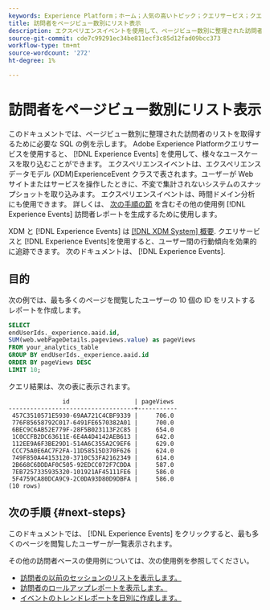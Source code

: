 ```yaml
---
keywords: Experience Platform；ホーム；人気の高いトピック；クエリサービス；クエリサービス；experienceevent クエリ；experienceevent クエリ；ExperienceEvent クエリ；
title: 訪問者をページビュー数別にリスト表示
description: エクスペリエンスイベントを使用して、ページビュー数別に整理された訪問者のリストを取得するクエリを記述する方法について説明します。
source-git-commit: cde7c99291ec34be811ecf3c85d12fad09bcc373
workflow-type: tm+mt
source-wordcount: '272'
ht-degree: 1%

---
```


# 訪問者をページビュー数別にリスト表示

このドキュメントでは、ページビュー数別に整理された訪問者のリストを取得するために必要な SQL の例を示します。 Adobe Experience Platformクエリサービスを使用すると、 [!DNL Experience Events] を使用して、様々なユースケースを取り込むことができます。 エクスペリエンスイベントは、エクスペリエンスデータモデル (XDM)ExperienceEvent クラスで表されます。ユーザーが Web サイトまたはサービスを操作したときに、不変で集計されないシステムのスナップショットを取り込みます。 エクスペリエンスイベントは、時間ドメイン分析にも使用できます。 詳しくは、 [次の手順の節](#next-steps) を含むその他の使用例 [!DNL Experience Events] 訪問者レポートを生成するために使用します。

XDM と [!DNL Experience Events] は [[!DNL XDM System] 概要](../../xdm/home.md). クエリサービスと [!DNL Experience Events]を使用すると、ユーザー間の行動傾向を効果的に追跡できます。 次のドキュメントは、 [!DNL Experience Events].

## 目的

次の例では、最も多くのページを閲覧したユーザーの 10 個の ID をリストするレポートを作成します。

```sql
SELECT 
endUserIds._experience.aaid.id, 
SUM(web.webPageDetails.pageviews.value) as pageViews 
FROM your_analytics_table
GROUP BY endUserIds._experience.aaid.id 
ORDER BY pageViews DESC
LIMIT 10;
```

クエリ結果は、次の表に表示されます。

```console
               id                  | pageViews
-----------------------------------+-----------
 457C3510571E5930-69AA721C4CBF9339 |     706.0
 776F85658792C017-6491FE6570382A01 |     700.0
 6BEC9C6AB52E779F-28F5B023113F2C85 |     654.0
 1C0CCFB2DC63611E-6E4A4D4142AEB613 |     642.0
 112EE9A6F3BE29D1-514A6C355A2C9EF6 |     629.0
 CCC75A0E6AC7F2FA-11D58515D370F626 |     624.0
 749F850A44153120-3710C53FA2162349 |     614.0
 2B668C6DDDAF0C505-92EDCC072F7CDDA |     587.0
 7EB7257335935320-101921AF45111FE6 |     586.0
 5F4759CA80DCA9C9-2C0DA93D80D9DBFA |     586.0
(10 rows)
```

## 次の手順 {#next-steps}

このドキュメントでは、 [!DNL Experience Events] をクリックすると、最も多くのページを閲覧したユーザーが一覧表示されます。

その他の訪問者ベースの使用例については、次の使用例を参照してください。

- [訪問者の以前のセッションのリストを表示します。](./list-visitor-sessions.md)
- [訪問者のロールアップレポートを表示します。](./roll-up-report-of-a-visitor.md)
- [イベントのトレンドレポートを日別に作成します。](./trended-report-of-events.md)

